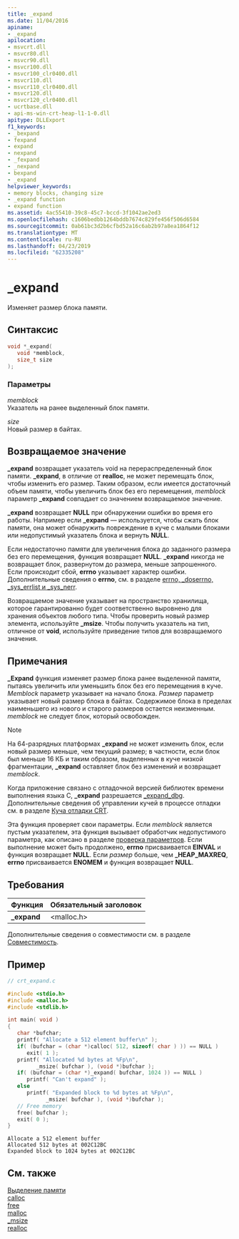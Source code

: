 ```yaml
---
title: _expand
ms.date: 11/04/2016
apiname:
- _expand
apilocation:
- msvcrt.dll
- msvcr80.dll
- msvcr90.dll
- msvcr100.dll
- msvcr100_clr0400.dll
- msvcr110.dll
- msvcr110_clr0400.dll
- msvcr120.dll
- msvcr120_clr0400.dll
- ucrtbase.dll
- api-ms-win-crt-heap-l1-1-0.dll
apitype: DLLExport
f1_keywords:
- _bexpand
- fexpand
- expand
- nexpand
- _fexpand
- _nexpand
- bexpand
- _expand
helpviewer_keywords:
- memory blocks, changing size
- _expand function
- expand function
ms.assetid: 4ac55410-39c8-45c7-bccd-3f1042ae2ed3
ms.openlocfilehash: c1606bedbb1264bddb7674c829fe456f506d6584
ms.sourcegitcommit: 0ab61bc3d2b6cfbd52a16c6ab2b97a8ea1864f12
ms.translationtype: MT
ms.contentlocale: ru-RU
ms.lasthandoff: 04/23/2019
ms.locfileid: "62335208"
---
```

# <a name="expand"></a>_expand

Изменяет размер блока памяти.

## <a name="syntax"></a>Синтаксис

```C
void *_expand(
   void *memblock,
   size_t size
);
```

### <a name="parameters"></a>Параметры

*memblock*<br/>
Указатель на ранее выделенный блок памяти.

*size*<br/>
Новый размер в байтах.

## <a name="return-value"></a>Возвращаемое значение

**_expand** возвращает указатель void на перераспределенный блок памяти. **_expand**, в отличие от **realloc**, не может перемещать блок, чтобы изменить его размер. Таким образом, если имеется достаточный объем памяти, чтобы увеличить блок без его перемещения, *memblock* параметр **_expand** совпадает со значением возвращаемое значение.

**_expand** возвращает **NULL** при обнаружении ошибки во время его работы. Например если **_expand** — используется, чтобы сжать блок памяти, она может обнаружить повреждение в куче с малыми блоками или недопустимый указатель блока и вернуть **NULL**.

Если недостаточно памяти для увеличения блока до заданного размера без его перемещения, функция возвращает **NULL**. **_expand** никогда не возвращает блок, развернутом до размера, меньше запрошенного. Если происходит сбой, **errno** указывает характер ошибки. Дополнительные сведения о **errno**, см. в разделе [errno, _doserrno, _sys_errlist и _sys_nerr](../../c-runtime-library/errno-doserrno-sys-errlist-and-sys-nerr.md).

Возвращаемое значение указывает на пространство хранилища, которое гарантированно будет соответственно выровнено для хранения объектов любого типа. Чтобы проверить новый размер элемента, используйте **_msize**. Чтобы получить указатель на тип, отличное от **void**, используйте приведение типов для возвращаемого значения.

## <a name="remarks"></a>Примечания

**_Expand** функция изменяет размер блока ранее выделенной памяти, пытаясь увеличить или уменьшить блок без его перемещения в куче. *Memblock* параметр указывает на начало блока. *Размер* параметр указывает новый размер блока в байтах. Содержимое блока в пределах наименьшего из нового и старого размеров остается неизменным. *memblock* не следует блок, который освобожден.

> [!NOTE]
> На 64-разрядных платформах **_expand** не может изменить блок, если новый размер меньше, чем текущий размер; в частности, если блок был меньше 16 КБ и таким образом, выделенных в куче низкой фрагментации, **_expand**  оставляет блок без изменений и возвращает *memblock*.

Когда приложение связано с отладочной версией библиотек времени выполнения языка C, **_expand** разрешается [_expand_dbg](expand-dbg.md). Дополнительные сведения об управлении кучей в процессе отладки см. в разделе [Куча отладки CRT](/visualstudio/debugger/crt-debug-heap-details).

Эта функция проверяет свои параметры. Если *memblock* является пустым указателем, эта функция вызывает обработчик недопустимого параметра, как описано в разделе [проверка параметров](../../c-runtime-library/parameter-validation.md). Если выполнение может быть продолжено, **errno** присваивается **EINVAL** и функция возвращает **NULL**. Если *размер* больше, чем **_HEAP_MAXREQ**, **errno** присваивается **ENOMEM** и функция возвращает **NULL**.

## <a name="requirements"></a>Требования

|Функция|Обязательный заголовок|
|--------------|---------------------|
|**_expand**|\<malloc.h>|

Дополнительные сведения о совместимости см. в разделе [Совместимость](../../c-runtime-library/compatibility.md).

## <a name="example"></a>Пример

```C
// crt_expand.c

#include <stdio.h>
#include <malloc.h>
#include <stdlib.h>

int main( void )
{
   char *bufchar;
   printf( "Allocate a 512 element buffer\n" );
   if( (bufchar = (char *)calloc( 512, sizeof( char ) )) == NULL )
      exit( 1 );
   printf( "Allocated %d bytes at %Fp\n",
         _msize( bufchar ), (void *)bufchar );
   if( (bufchar = (char *)_expand( bufchar, 1024 )) == NULL )
      printf( "Can't expand" );
   else
      printf( "Expanded block to %d bytes at %Fp\n",
            _msize( bufchar ), (void *)bufchar );
   // Free memory
   free( bufchar );
   exit( 0 );
}
```

```Output
Allocate a 512 element buffer
Allocated 512 bytes at 002C12BC
Expanded block to 1024 bytes at 002C12BC
```

## <a name="see-also"></a>См. также

[Выделение памяти](../../c-runtime-library/memory-allocation.md)<br/>
[calloc](calloc.md)<br/>
[free](free.md)<br/>
[malloc](malloc.md)<br/>
[_msize](msize.md)<br/>
[realloc](realloc.md)<br/>
